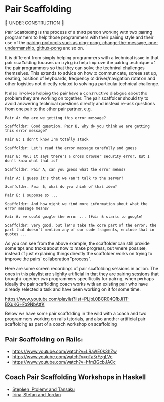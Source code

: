 Pair Scaffolding
================

:construction: UNDER CONSTRUCTION :construction:

Pair Scaffolding is the process of a third person working with two pairing programmers to help those programmers with their pairing style and their use of the [pairing protocols such as ping-pong, change-the-message, one-undermanship, github-pong](pairing.md#detailed-pair-programming-methodologies) and so on.

It is different from simply helping programmers with a technical issue in that pair scaffolding focuses on trying to help improve the pairing technique of the pair programmers so that they can solve the technical challenges themselves.  This extends to advice on how to communicate, screen set up, seating, position of keyboards, frequency of driver/navigation rotation and other logistics not directly related to solving a particular technical challenge.

It also involves helping the pair have a constructive dialogue about the problem they are working on together.  The pair scaffolder should try to avoid answering technical questions directly and instead re-ask questions from one pair to the other pair partner, e.g.

```
Pair A: Why are we getting this error message?

Scaffolder: Good question, Pair B, why do you think we are getting this error message?

Pair B: I don't know I'm totally stuck

Scaffolder: Let's read the error message carefully and guess

Pair B: Well it says there's a cross browser security error, but I don't know what that is?

Scaffolder: Pair A, can you guess what the error means?

Pair A: I guess it's that we can't talk to the server?

Scaffolder: Pair B, what do you think of that idea?

Pair B: I suppose so ...

Scaffolder: And how might we find more information about what the error message means?

Pair B: we could google the error ... [Pair B starts to google]

Scaffolder: very good, but let's take the core part of the error; the part that doesn't mention any of our code fragments, enclose that in quotes ...
```

As you can see from the above example, the scaffolder can still provide some tips and tricks about how to make progress, but where possible, instead of just explaining things directly the scaffolder works on trying to improve the pairs' collaboration "process".

Here are some screen recordings of pair scaffolding sessions in action.  The ones in this playlist are slighlty artificial in that they are pairing sessions that brought together two programmers specifically for pairing, when perhaps ideally the pair scaffolding coach works with an existing pair who have already selected a task and have been working on it for some time.

https://www.youtube.com/playlist?list=PLjbL0BCR04Q1bJi1T-BXuKGH7q9NbAtfK

Below we have some pair scaffolding in the wild with a coach and two programmers working on rails tutorials, and also another artificial pair scaffolding as part of a coach workshop on scaffolding.

Pair Scaffolding on Rails:
-----------------

* https://www.youtube.com/watch?v=LRaWE0k3hZw
* https://www.youtube.com/watch?v=qTaBrFzgLVc
* https://www.youtube.com/watch?v=hfm3GcbJACc

Coach Pair Scaffolding Workshops in Haskell
-----------------

* [Stephen, Ptolemy and Tansaku](https://www.youtube.com/watch?v=La_EtOkgryY)
* [Irina, Stefan and Jordan](https://www.youtube.com/watch?v=srSriMqNLqw)
